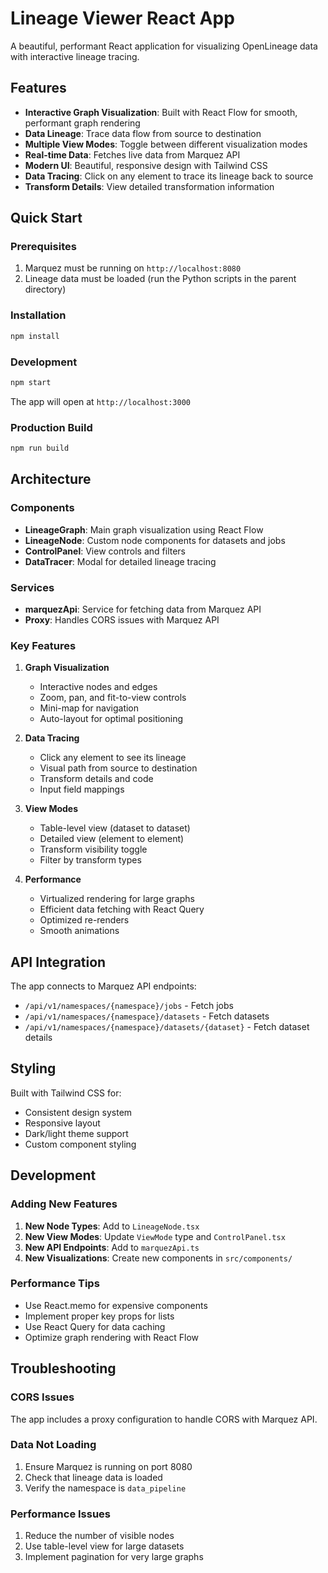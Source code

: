 # Lineage Viewer React App

A beautiful, performant React application for visualizing OpenLineage data with interactive lineage tracing.

## Features

- **Interactive Graph Visualization**: Built with React Flow for smooth, performant graph rendering
- **Data Lineage**: Trace data flow from source to destination
- **Multiple View Modes**: Toggle between different visualization modes
- **Real-time Data**: Fetches live data from Marquez API
- **Modern UI**: Beautiful, responsive design with Tailwind CSS
- **Data Tracing**: Click on any element to trace its lineage back to source
- **Transform Details**: View detailed transformation information

## Quick Start

### Prerequisites

1. Marquez must be running on `http://localhost:8080`
2. Lineage data must be loaded (run the Python scripts in the parent directory)

### Installation

```bash
npm install
```

### Development

```bash
npm start
```

The app will open at `http://localhost:3000`

### Production Build

```bash
npm run build
```

## Architecture

### Components

- **LineageGraph**: Main graph visualization using React Flow
- **LineageNode**: Custom node components for datasets and jobs
- **ControlPanel**: View controls and filters
- **DataTracer**: Modal for detailed lineage tracing

### Services

- **marquezApi**: Service for fetching data from Marquez API
- **Proxy**: Handles CORS issues with Marquez API

### Key Features

1. **Graph Visualization**
   - Interactive nodes and edges
   - Zoom, pan, and fit-to-view controls
   - Mini-map for navigation
   - Auto-layout for optimal positioning

2. **Data Tracing**
   - Click any element to see its lineage
   - Visual path from source to destination
   - Transform details and code
   - Input field mappings

3. **View Modes**
   - Table-level view (dataset to dataset)
   - Detailed view (element to element)
   - Transform visibility toggle
   - Filter by transform types

4. **Performance**
   - Virtualized rendering for large graphs
   - Efficient data fetching with React Query
   - Optimized re-renders
   - Smooth animations

## API Integration

The app connects to Marquez API endpoints:
- `/api/v1/namespaces/{namespace}/jobs` - Fetch jobs
- `/api/v1/namespaces/{namespace}/datasets` - Fetch datasets
- `/api/v1/namespaces/{namespace}/datasets/{dataset}` - Fetch dataset details

## Styling

Built with Tailwind CSS for:
- Consistent design system
- Responsive layout
- Dark/light theme support
- Custom component styling

## Development

### Adding New Features

1. **New Node Types**: Add to `LineageNode.tsx`
2. **New View Modes**: Update `ViewMode` type and `ControlPanel.tsx`
3. **New API Endpoints**: Add to `marquezApi.ts`
4. **New Visualizations**: Create new components in `src/components/`

### Performance Tips

- Use React.memo for expensive components
- Implement proper key props for lists
- Use React Query for data caching
- Optimize graph rendering with React Flow

## Troubleshooting

### CORS Issues
The app includes a proxy configuration to handle CORS with Marquez API.

### Data Not Loading
1. Ensure Marquez is running on port 8080
2. Check that lineage data is loaded
3. Verify the namespace is `data_pipeline`

### Performance Issues
1. Reduce the number of visible nodes
2. Use table-level view for large datasets
3. Implement pagination for very large graphs